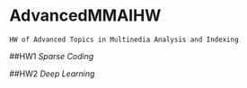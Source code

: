 # AdvancedMMAIHW
	HW of Advanced Topics in Multinedia Analysis and Indexing

##HW1
	*Sparse Coding*

##HW2
	*Deep Learning*
